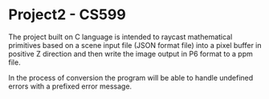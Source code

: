 # Project2 - CS599

The project built on C language is intended to raycast mathematical primitives based on a scene input file (JSON format file)
into a pixel buffer in positive Z direction and then write the image output in P6 format to a ppm file. 

In the process of conversion the program will be able to handle undefined errors with a prefixed error message.
